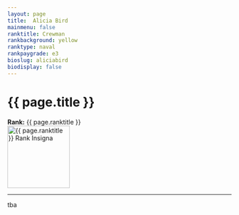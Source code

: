 ```yaml
---
layout: page
title:  Alicia Bird
mainmenu: false
ranktitle: Crewman
rankbackground: yellow
ranktype: naval
rankpaygrade: e3
bioslug: aliciabird
biodisplay: false
---
```

# {{ page.title }}
**Rank:** {{ page.ranktitle }}  
<img src="//img.sigma-division.com/ranks/{{ page.rankimg }}" width="140" class="img-fluid" alt="{{ page.ranktitle }} Rank Insigna">  

---
tba